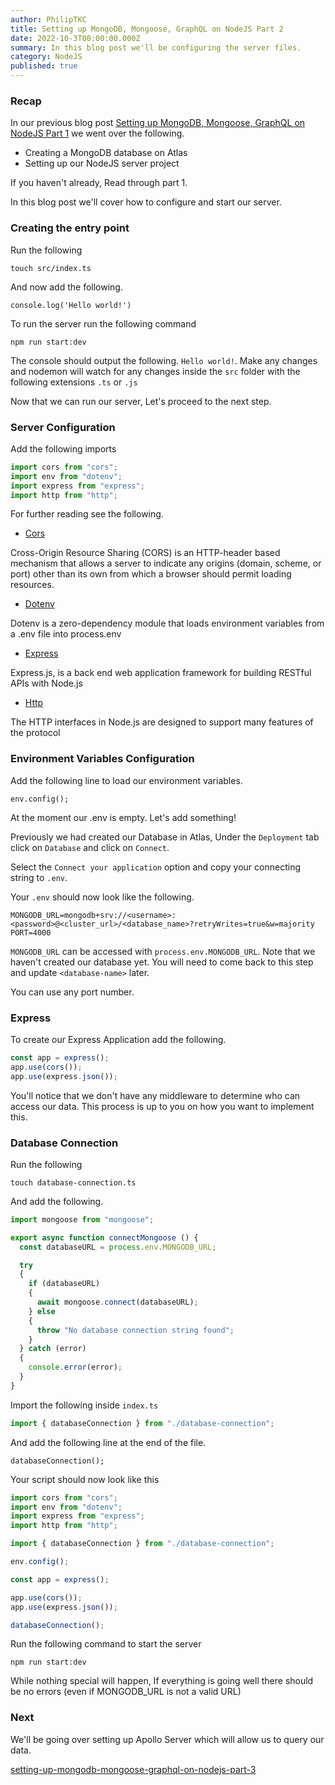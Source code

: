 ```yaml
---
author: PhilipTKC
title: Setting up MongoDB, Mongoose, GraphQL on NodeJS Part 2
date: 2022-10-3T00:00:00.000Z
summary: In this blog post we'll be configuring the server files.
category: NodeJS
published: true
---
```


### Recap 
In our previous blog post [Setting up MongoDB, Mongoose, GraphQL on NodeJS Part 1](/2021-01-16/setting-up-mongodb-mongoose-graphql-on-nodejs-part-1) we went over the following.

- Creating a MongoDB database on Atlas
- Setting up our NodeJS server project

If you haven't already, Read through part 1.

In this blog post we'll cover how to configure and start our server.

### Creating the entry point

Run the following

```shell
touch src/index.ts
```

And now add the following.

`console.log('Hello world!')`

To run the server run the following command

`npm run start:dev`

The console should output the following. `Hello world!`. Make any changes and nodemon will watch for any changes inside the `src` folder with the following extensions `.ts` or `.js`

Now that we can run our server, Let's proceed to the next step.

### Server Configuration

Add the following imports

```ts
import cors from "cors";
import env from "dotenv";
import express from "express";
import http from "http";
```

For further reading see the following.

- [Cors](https://developer.mozilla.org/en-US/docs/Web/HTTP/CORS)

Cross-Origin Resource Sharing (CORS) is an HTTP-header based mechanism that allows a server to indicate any origins (domain, scheme, or port) other than its own from which a browser should permit loading resources.

- [Dotenv](https://github.com/motdotla/dotenv)

Dotenv is a zero-dependency module that loads environment variables from a .env file into process.env

- [Express](https://expressjs.com/)

Express.js, is a back end web application framework for building RESTful APIs with Node.js

- [Http](https://nodejs.org/api/http.html)

The HTTP interfaces in Node.js are designed to support many features of the protocol 

### Environment Variables Configuration

Add the following line to load our environment variables.

`env.config();`

At the moment our .env is empty. Let's add something!

Previously we had created our Database in Atlas, Under the `Deployment` tab click on `Database` and click on `Connect`.

Select the `Connect your application` option and copy your connecting string to `.env`.

Your `.env` should now look like the following.

```
MONGODB_URL=mongodb+srv://<username>:<password>@<cluster_url>/<database_name>?retryWrites=true&w=majority
PORT=4000
```

`MONGODB_URL` can be accessed with `process.env.MONGODB_URL`. Note that we haven't created our database yet. You will need to come back to this step and update `<database-name>` later.

You can use any port number.

### Express

To create our Express Application add the following.

```ts
const app = express();
app.use(cors());
app.use(express.json());
```

You'll notice that we don't have any middleware to determine who can access our data. This process is up to you on how you want to implement this.

### Database Connection

Run the following

```shell
touch database-connection.ts
```

And add the following.

```ts
import mongoose from "mongoose";

export async function connectMongoose () {
  const databaseURL = process.env.MONGODB_URL;

  try
  {
    if (databaseURL)
    {
      await mongoose.connect(databaseURL);
    } else
    {
      throw "No database connection string found";
    }
  } catch (error)
  {
    console.error(error);
  }
}

```

Import the following inside `index.ts`

```ts
import { databaseConnection } from "./database-connection";
```

And add the following line at the end of the file.

`databaseConnection();`

Your script should now look like this

```ts
import cors from "cors";
import env from "dotenv";
import express from "express";
import http from "http";

import { databaseConnection } from "./database-connection";

env.config();

const app = express();

app.use(cors());
app.use(express.json());

databaseConnection();
```

Run the following command to start the server

`npm run start:dev`

While nothing special will happen, If everything is going well there should be no errors (even if MONGODB_URL is not a valid URL)

### Next

We'll be going over setting up Apollo Server which will allow us to query our data.

[setting-up-mongodb-mongoose-graphql-on-nodejs-part-3](/2022-10-3/setting-up-mongodb-mongoose-graphql-on-nodejs-part-3)
